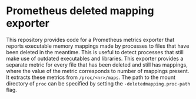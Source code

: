 # Prometheus deleted mapping exporter

This repository provides code for a Prometheus metrics exporter that reports executable memory mappings 
made by processes to files that have been deleted in the meantime.
This is useful to detect processes that still make use of outdated executables and libraries.
This exporter provides a separate metric for every file that has been deleted and still has mappings, 
where the value of the metric corresponds to number of mappings present.
It extracts these metrics from `/proc/<nr>/maps`.
The path to the mount directory of `proc` can be specified by setting the `-deletedmapping.proc-path` flag.